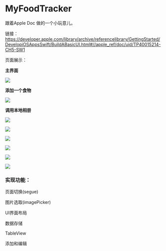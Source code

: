 # MyFoodTracker

跟着Apple Doc 做的一个小玩意儿。

链接：https://developer.apple.com/library/archive/referencelibrary/GettingStarted/DevelopiOSAppsSwift/BuildABasicUI.html#//apple_ref/doc/uid/TP40015214-CH5-SW1



页面展示：

**主界面**

![](https://github.com/KSDeng/iOS_apps/blob/master/MyFoodTracker/pic/pic1.png?raw=true)

**添加一个食物**

![](https://github.com/KSDeng/iOS_apps/blob/master/MyFoodTracker/pic/view_add.png?raw=true)

**调用本地相册**

![](https://github.com/KSDeng/iOS_apps/blob/master/MyFoodTracker/pic/pic_callAlbum.png?raw=true)



![](https://github.com/KSDeng/iOS_apps/blob/master/MyFoodTracker/pic/set_view_finished.png?raw=true)



![](https://github.com/KSDeng/iOS_apps/blob/master/MyFoodTracker/pic/add_scene_finished.png?raw=true)

![](https://github.com/KSDeng/iOS_apps/blob/master/MyFoodTracker/pic/edit1.png?raw=true)

![](https://github.com/KSDeng/iOS_apps/blob/master/MyFoodTracker/pic/edit2.png?raw=true)



![](https://github.com/KSDeng/iOS_apps/blob/master/MyFoodTracker/pic/edit3.png?raw=true)



### 实现功能：

页面切换(segue)

图片选取(imagePicker)

UI界面布局

数据存储

TableView

添加和编辑



